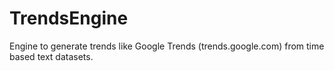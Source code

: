 # TrendsEngine
Engine to generate trends like Google Trends (trends.google.com) from time based text datasets. 
